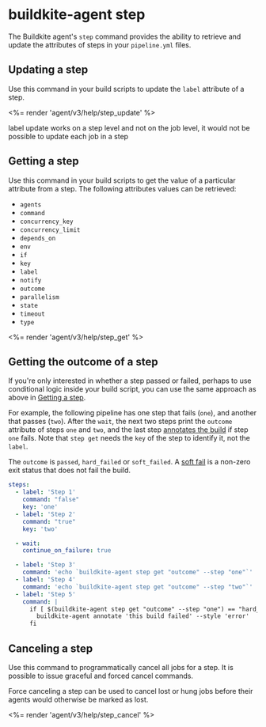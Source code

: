 # buildkite-agent step

The Buildkite agent's `step` command provides the ability to retrieve and update the attributes of steps in your `pipeline.yml` files.

## Updating a step

Use this command in your build scripts to update the `label` attribute of a step.

<%= render 'agent/v3/help/step_update' %>

label update works on a step level and not on the job level, it would not be possible to update each job in a step 
## Getting a step

Use this command in your build scripts to get the value of a particular attribute from a step. The following attributes values can be retrieved:

* `agents`
* `command`
* `concurrency_key`
* `concurrency_limit`
* `depends_on`
* `env`
* `if`
* `key`
* `label`
* `notify`
* `outcome`
* `parallelism`
* `state`
* `timeout`
* `type`

<%= render 'agent/v3/help/step_get' %>

## Getting the outcome of a step

If you're only interested in whether a step passed or failed, perhaps to use conditional logic inside your build script, you can use the same approach as above in [Getting a step](#getting-a-step).

For example, the following pipeline has one step that fails (`one`), and another that passes (`two`). After the `wait`, the next two steps print the `outcome` attribute of steps `one` and `two`, and the last step [annotates the build](/docs/agent/v3/cli-annotate#creating-an-annotation) if step `one` fails. Note that `step get` needs the `key` of the step to identify it, not the `label`.

The `outcome` is `passed`, `hard_failed` or `soft_failed`. A [soft fail](/docs/pipelines/configure/step-types/command-step#soft-fail-attributes) is a non-zero exit status that does not fail the build.

```yaml
steps:
  - label: 'Step 1'
    command: "false"
    key: 'one'
  - label: 'Step 2'
    command: "true"
    key: 'two'

  - wait:
    continue_on_failure: true

  - label: 'Step 3'
    command: 'echo `buildkite-agent step get "outcome" --step "one"`'
  - label: 'Step 4'
    command: 'echo `buildkite-agent step get "outcome" --step "two"`'
  - label: 'Step 5'
    command: |
      if [ $(buildkite-agent step get "outcome" --step "one") == "hard_failed" ]; then
        buildkite-agent annotate 'this build failed' --style 'error'
      fi
```

## Canceling a step

Use this command to programmatically cancel all jobs for a step. It is possible to issue graceful and forced cancel commands.

Force canceling a step can be used to cancel lost or hung jobs before their agents would otherwise be marked as lost.

<%= render 'agent/v3/help/step_cancel' %>
